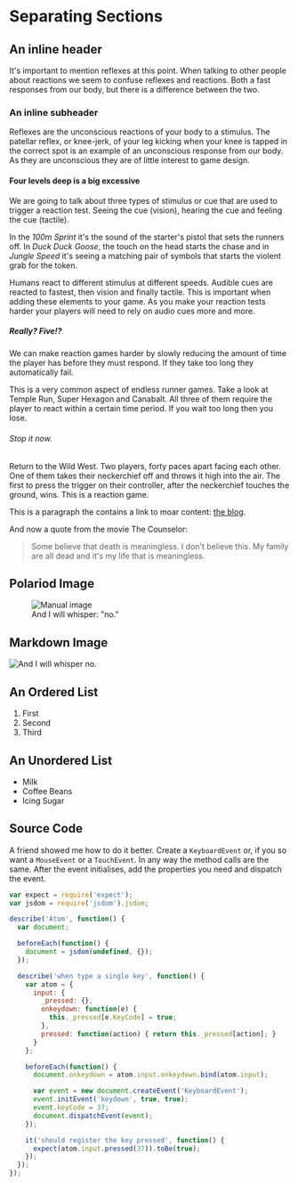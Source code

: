# Separating Sections

## An inline header
It's important to mention reflexes at this point. When talking to other people about reactions we seem to confuse reflexes and reactions. Both a fast responses from our body, but there is a difference between the two.

### An inline subheader
Reflexes are the unconscious reactions of your body to a stimulus. The patellar reflex, or knee-jerk, of your leg kicking when your knee is tapped in the correct spot is an example of an unconscious response from our body. As they are unconscious they are of little interest to game design.

#### Four levels deep is a big excessive
We are going to talk about three types of stimulus or cue that are used to trigger a reaction test. Seeing the cue (vision), hearing the cue and feeling the cue (tactile).

In the *100m Sprint* it's the sound of the starter's pistol that sets the runners off. In *Duck Duck Goose*, the touch on the head starts the chase and in *Jungle Speed* it's seeing a matching pair of symbols that starts the violent grab for the token.

Humans react to different stimulus at different speeds. Audible cues are reacted to fastest, then vision and finally tactile. This is important when adding these elements to your game. As you make your reaction tests harder your players will need to rely on audio cues more and more.

##### Really? Five!?
We can make reaction games harder by slowly reducing the amount of time the player has before they must respond. If they take too long they automatically fail.

This is a very common aspect of endless runner games. Take a look at Temple Run, Super Hexagon and Canabalt. All three of them require the player to react within a certain time period. If you wait too long then you lose.

###### Stop it now.
Return to the Wild West. Two players, forty paces apart facing each other. One of them takes their neckerchief off and throws it high into the air. The first to press the trigger on their controller, after the neckerchief touches the ground, wins. This is a reaction game.

This is a paragraph the contains a link to moar content: [the blog](http://distributedlife.com).

And now a quote from the movie The Counselor:

> Some believe that death is meaningless. I don't believe this. My family are all dead and it's my life that is meaningless.

## Polariod Image
<div class="polaroid">
  <figure>
    <img src="https://s-media-cache-ak0.pinimg.com/236x/79/ec/4a/79ec4a8b7d903a3d75813b7f09b78da1.jpg" alt="Manual image"/>
    <figcaption>And I will whisper: "no."</figcaption>
  </figure>
</div>

## Markdown Image
![And I will whisper no.](https://s-media-cache-ak0.pinimg.com/236x/79/ec/4a/79ec4a8b7d903a3d75813b7f09b78da1.jpg)

## An Ordered List
1. First
1. Second
1. Third

## An Unordered List
- Milk
- Coffee Beans
- Icing Sugar

## Source Code
A friend showed me how to do it better. Create a `KeyboardEvent` or, if you so want a `MouseEvent` or a `TouchEvent`. In any way the method calls are the same. After the event initialises, add the properties you need and dispatch the event.

~~~javascript
var expect = require('expect');
var jsdom = require('jsdom').jsdom;

describe('Atom', function() {
  var document;

  beforeEach(function() {
    document = jsdom(undefined, {});
  });

  describe('when type a single key', function() {
    var atom = {
      input: {
        _pressed: {},
        onkeydown: function(e) {
          this._pressed[e.KeyCode] = true;
        },
        pressed: function(action) { return this._pressed[action]; }
      }
    };

    beforeEach(function() {
      document.onkeydown = atom.input.onkeydown.bind(atom.input);

      var event = new document.createEvent('KeyboardEvent');
      event.initEvent('keydown', true, true);
      event.keyCode = 37;
      document.dispatchEvent(event);
    });

    it('should register the key pressed', function() {
      expect(atom.input.pressed(37)).toBe(true);
    });
  });
});
~~~